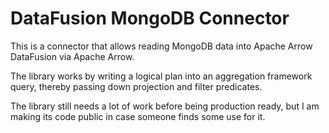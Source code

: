 # DataFusion MongoDB Connector

This is a connector that allows reading MongoDB data into Apache Arrow DataFusion via Apache Arrow.

The library works by writing a logical plan into an aggregation framework query, thereby passing down projection and filter predicates.

The library still needs a lot of work before being production ready, but I am making its code public in case someone finds some use for it.
